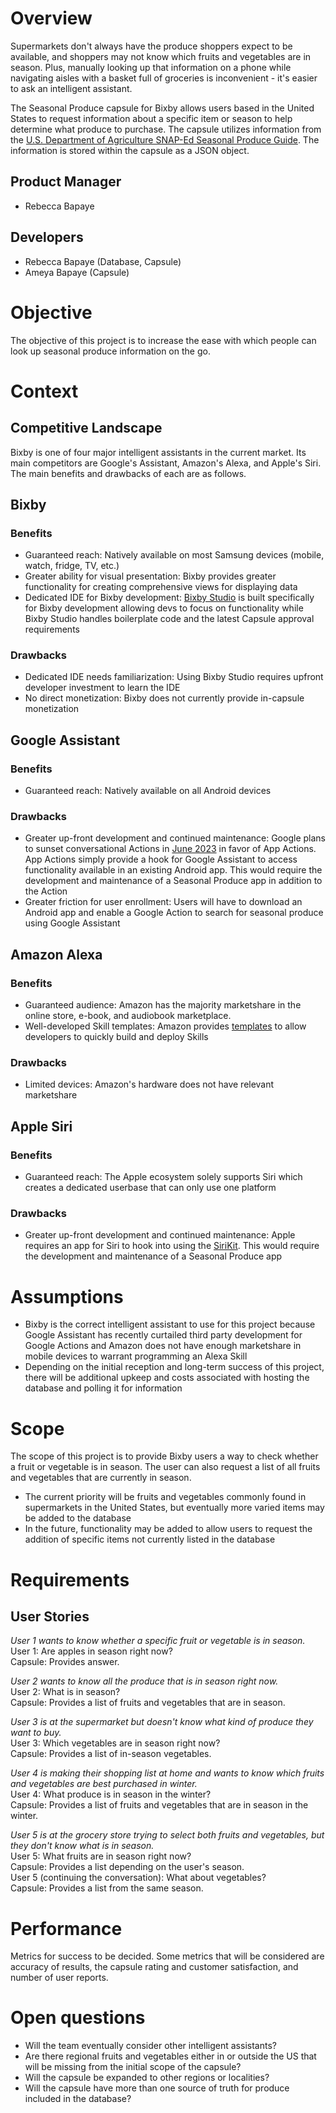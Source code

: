 # Overview

Supermarkets don't always have the produce shoppers expect to be available, and shoppers may not know which fruits and vegetables are in season. Plus, manually looking up that information on a phone while navigating aisles with a basket full of groceries is inconvenient - it's easier to ask an intelligent assistant. 

The Seasonal Produce capsule for Bixby allows users based in the United States to request information about a specific item or season to help determine what produce to purchase. The capsule utilizes information from the [U.S. Department of Agriculture SNAP-Ed Seasonal Produce Guide](https://snaped.fns.usda.gov/seasonal-produce-guide). The information is stored within the capsule as a JSON object.

## Product Manager
* Rebecca Bapaye

## Developers
* Rebecca Bapaye (Database, Capsule)
* Ameya Bapaye (Capsule)

# Objective

The objective of this project is to increase the ease with which people can look up seasonal produce information on the go.

# Context

## Competitive Landscape

Bixby is one of four major intelligent assistants in the current market. Its main competitors are Google's Assistant, Amazon's Alexa, and Apple's Siri. The main benefits and drawbacks of each are as follows.

## Bixby
### Benefits
* Guaranteed reach: Natively available on most Samsung devices (mobile, watch, fridge, TV, etc.)
* Greater ability for visual presentation: Bixby provides greater functionality for creating comprehensive views for displaying data
* Dedicated IDE for Bixby development: [Bixby Studio](https://bixbydevelopers.com/) is built specifically for Bixby development allowing devs to focus on functionality while Bixby Studio handles boilerplate code and the latest Capsule approval requirements
### Drawbacks
* Dedicated IDE needs familiarization: Using Bixby Studio requires upfront developer investment to learn the IDE
* No direct monetization: Bixby does not currently provide in-capsule monetization

## Google Assistant
### Benefits
* Guaranteed reach: Natively available on all Android devices
### Drawbacks
* Greater up-front development and continued maintenance: Google plans to sunset conversational Actions in [June 2023](https://developers.google.com/assistant/ca-sunset) in favor of App Actions. App Actions simply provide a hook for Google Assistant to access functionality available in an existing Android app. This would require the development and maintenance of a Seasonal Produce app in addition to the Action
* Greater friction for user enrollment: Users will have to download an Android app and enable a Google Action to search for seasonal produce using Google Assistant

## Amazon Alexa
### Benefits
* Guaranteed audience: Amazon has the majority marketshare in the online store, e-book, and audiobook marketplace.
* Well-developed Skill templates: Amazon provides [templates](https://developer.amazon.com/en-US/alexa/alexa-skills-kit) to allow developers to quickly build and deploy Skills
### Drawbacks
* Limited devices: Amazon's hardware does not have relevant marketshare
## Apple Siri
### Benefits
* Guaranteed reach: The Apple ecosystem solely supports Siri which creates a dedicated userbase that can only use one platform
### Drawbacks
* Greater up-front development and continued maintenance: Apple requires an app for Siri to hook into using the [SiriKit](https://developer.apple.com/siri/). This would require the development and maintenance of a Seasonal Produce app


# Assumptions

* Bixby is the correct intelligent assistant to use for this project because Google Assistant has recently curtailed third party development for Google Actions and Amazon does not have enough marketshare in mobile devices to warrant programming an Alexa Skill
* Depending on the initial reception and long-term success of this project, there will be additional upkeep and costs associated with hosting the database and polling it for information

# Scope

The scope of this project is to provide Bixby users a way to check whether a fruit or vegetable is in season. The user can also request a list of all fruits and vegetables that are currently in season.

* The current priority will be fruits and vegetables commonly found in supermarkets in the United States, but eventually more varied items may be added to the database
* In the future, functionality may be added to allow users to request the addition of specific items not currently listed in the database

# Requirements

## User Stories

*User 1 wants to know whether a specific fruit or vegetable is in season.*<br>
User 1: Are apples in season right now?<br>
Capsule: Provides answer.

*User 2 wants to know all the produce that is in season right now.*<br>
User 2: What is in season?<br>
Capsule: Provides a list of fruits and vegetables that are in season.

*User 3 is at the supermarket but doesn't know what kind of produce they want to buy.*<br>
User 3: Which vegetables are in season right now?<br>
Capsule: Provides a list of in-season vegetables.

*User 4 is making their shopping list at home and wants to know which fruits and vegetables are best purchased in winter.*<br>
User 4: What produce is in season in the winter?<br>
Capsule: Provides a list of fruits and vegetables that are in season in the winter.

*User 5 is at the grocery store trying to select both fruits and vegetables, but they don't know what is in season.*<br>
User 5: What fruits are in season right now?<br>
Capsule: Provides a list depending on the user's season.<br>
User 5 (continuing the conversation): What about vegetables?<br>
Capsule: Provides a list from the same season.

# Performance

Metrics for success to be decided. Some metrics that will be considered are accuracy of results, the capsule rating and customer satisfaction, and number of user reports.

# Open questions

* Will the team eventually consider other intelligent assistants?
* Are there regional fruits and vegetables either in or outside the US that will be missing from the initial scope of the capsule?
* Will the capsule be expanded to other regions or localities?
* Will the capsule have more than one source of truth for produce included in the database?
